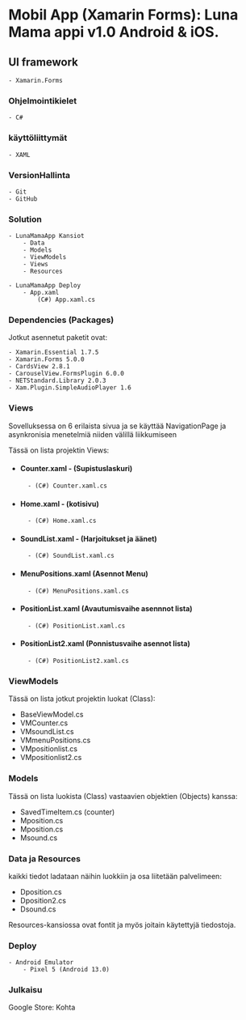 # Mobil App (Xamarin Forms): Luna Mama appi v1.0 Android & iOS.

## UI framework

	- Xamarin.Forms


### Ohjelmointikielet

	- C#

### käyttöliittymät

	- XAML

### VersionHallinta

	- Git
	- GitHub

### Solution 

	- LunaMamaApp Kansiot
		- Data
		- Models
		- ViewModels
		- Views
		- Resources
		
	- LunaMamaApp Deploy
		- App.xaml
			(C#) App.xaml.cs

### Dependencies (Packages)
Jotkut asennetut paketit ovat:

	- Xamarin.Essential 1.7.5
	- Xamarin.Forms 5.0.0
	- CardsView 2.8.1
	- CarouselView.FormsPlugin 6.0.0
	- NETStandard.Library 2.0.3
	- Xam.Plugin.SimpleAudioPlayer 1.6
	
	
### Views
Sovelluksessa on 6 erilaista sivua ja se käyttää NavigationPage ja asynkronisia menetelmiä niiden välillä liikkumiseen


Tässä on lista projektin Views:

- #### Counter.xaml - (Supistuslaskuri)
		- (C#) Counter.xaml.cs
	
- #### Home.xaml - (kotisivu)
		- (C#) Home.xaml.cs
	
- #### SoundList.xaml - (Harjoitukset ja äänet) 
		- (C#) SoundList.xaml.cs
	
- #### MenuPositions.xaml (Asennot Menu)
		- (C#) MenuPositions.xaml.cs
	
- #### PositionList.xaml (Avautumisvaihe asennnot lista)
		- (C#) PositionList.xaml.cs
	
- #### PositionList2.xaml (Ponnistusvaihe asennot lista)
		- (C#) PositionList2.xaml.cs 



### ViewModels
Tässä on lista jotkut projektin luokat (Class):

- BaseViewModel.cs
- VMCounter.cs
- VMsoundList.cs
- VMmenuPositions.cs
- VMpositionlist.cs
- VMpositionlist2.cs

### Models

Tässä on lista luokista (Class) vastaavien objektien (Objects) kanssa:

- SavedTimeItem.cs (counter)
- Mposition.cs
- Mposition.cs	
- Msound.cs

### Data ja Resources

kaikki tiedot ladataan näihin luokkiin ja osa liitetään palvelimeen:

- Dposition.cs
- Dposition2.cs
- Dsound.cs

Resources-kansiossa ovat fontit ja myös joitain käytettyjä tiedostoja. 

### Deploy

	- Android Emulator 
		- Pixel 5 (Android 13.0)


### Julkaisu

Google Store: Kohta